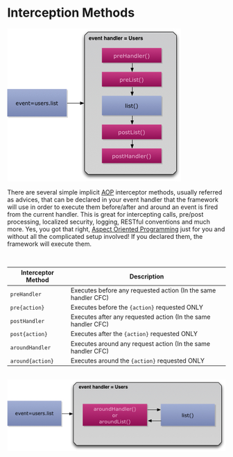 # Interception Methods

<img src="../images/eventhandler-prepost.jpg"/>

<br>

There are several simple implicit [AOP](http://en.wikipedia.org/wiki/Aspect-oriented_programming) interceptor methods, usually referred as advices, that can be declared in your event handler that the framework will use in order to execute them before/after and around an event is fired from the current handler. This is great for intercepting calls, pre/post processing, localized security, logging, RESTful conventions and much more. Yes, you got that right, [Aspect Oriented Programming](http://en.wikipedia.org/wiki/Aspect-oriented_programming) just for you and without all the complicated setup involved! If you declared them, the framework will execute them.

<br>

| Interceptor Method | Description |
| -- | -- |
| `preHandler` | Executes before any requested action (In the same handler CFC)  |
| `pre{action}` | Executes before the `{action}` requested ONLY |
| `postHandler` | Executes after any requested action (In the same handler CFC)  |
| `post{action}` | Executes after the `{action}` requested ONLY |
| `aroundHandler` | Executes around any request action (In the same handler CFC)
| `around{action}` | Executes around the `{action}` requested ONLY

<br>

<img src="../images/eventhandler-around.jpg"/>